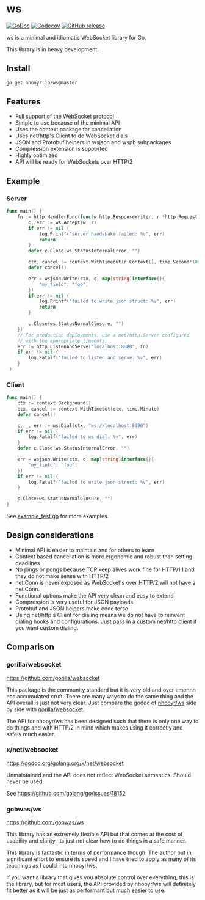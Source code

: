 # ws

[![GoDoc](https://godoc.org/nhooyr.io/ws?status.svg)](https://godoc.org/nhooyr.io/ws)
[![Codecov](https://img.shields.io/codecov/c/github/nhooyr/ws.svg)](https://codecov.io/gh/nhooyr/ws)
[![GitHub release](https://img.shields.io/github/release/nhooyr/ws.svg)](https://github.com/nhooyr/ws/releases)

ws is a minimal and idiomatic WebSocket library for Go.

This library is in heavy development.

## Install

```bash
go get nhooyr.io/ws@master
```

## Features

- Full support of the WebSocket protocol
- Simple to use because of the minimal API
- Uses the context package for cancellation
- Uses net/http's Client to do WebSocket dials
- JSON and Protobuf helpers in wsjson and wspb subpackages
- Compression extension is supported
- Highly optimized
- API will be ready for WebSockets over HTTP/2

## Example

### Server

```go
func main() {
	fn := http.HandlerFunc(func(w http.ResponseWriter, r *http.Request) {
		c, err := ws.Accept(w, r)
		if err != nil {
			log.Printf("server handshake failed: %v", err)
			return
		}
		defer c.Close(ws.StatusInternalError, "")

		ctx, cancel := context.WithTimeout(r.Context(), time.Second*10)
		defer cancel()

		err = wsjson.Write(ctx, c, map[string]interface{}{
			"my_field": "foo",
		})
		if err != nil {
			log.Printf("failed to write json struct: %v", err)
			return
		}

		c.Close(ws.StatusNormalClosure, "")
	})
	// For production deployments, use a net/http.Server configured
	// with the appropriate timeouts.
	err := http.ListenAndServe("localhost:8080", fn)
	if err != nil {
		log.Fatalf("failed to listen and serve: %v", err)
	}
 }
```

### Client

```go
func main() {
	ctx := context.Background()
	ctx, cancel := context.WithTimeout(ctx, time.Minute)
	defer cancel()

	c, _, err := ws.Dial(ctx, "ws://localhost:8080")
	if err != nil {
		log.Fatalf("failed to ws dial: %v", err)
	}
	defer c.Close(ws.StatusInternalError, "")

	err = wsjson.Write(ctx, c, map[string]interface{}{
		"my_field": "foo",
	})
	if err != nil {
		log.Fatalf("failed to write json struct: %v", err)
	}

	c.Close(ws.StatusNormalClosure, "")
}
```

See [example_test.go](example_test.go) for more examples.

## Design considerations

- Minimal API is easier to maintain and for others to learn
- Context based cancellation is more ergonomic and robust than setting deadlines
- No pings or pongs because TCP keep alives work fine for HTTP/1.1 and they do not make
  sense with HTTP/2
- net.Conn is never exposed as WebSocket's over HTTP/2 will not have a net.Conn.
- Functional options make the API very clean and easy to extend
- Compression is very useful for JSON payloads
- Protobuf and JSON helpers make code terse
- Using net/http's Client for dialing means we do not have to reinvent dialing hooks
  and configurations. Just pass in a custom net/http client if you want custom dialing.

## Comparison

### gorilla/websocket

https://github.com/gorilla/websocket

This package is the community standard but it is very old and over timennn
has accumulated cruft. There are many ways to do the same thing and the API
overall is just not very clear. Just compare the godoc of
[nhooyr/ws](godoc.org/github.com/nhooyr/ws) side by side with
[gorilla/websocket](godoc.org/github.com/gorilla/websocket).

The API for nhooyr/ws has been designed such that there is only one way to do things
and with HTTP/2 in mind which makes using it correctly and safely much easier.

### x/net/websocket

https://godoc.org/golang.org/x/net/websocket

Unmaintained and the API does not reflect WebSocket semantics. Should never be used.

See https://github.com/golang/go/issues/18152

### gobwas/ws

https://github.com/gobwas/ws

This library has an extremely flexible API but that comes at the cost of usability
and clarity. Its just not clear how to do things in a safe manner. 

This library is fantastic in terms of performance though. The author put in significant
effort to ensure its speed and I have tried to apply as many of its teachings as
I could into nhooyr/ws.

If you want a library that gives you absolute control over everything, this is the library,
but for most users, the API provided by nhooyr/ws will definitely fit better as it will
be just as performant but much easier to use.
